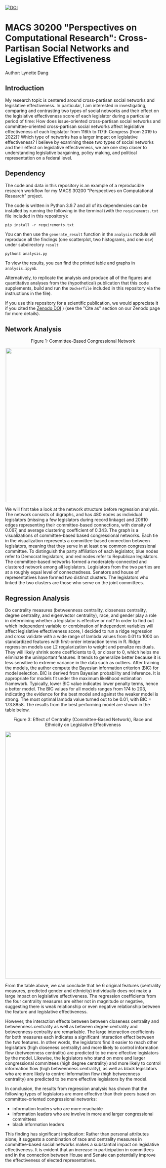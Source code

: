 [![DOI](https://zenodo.org/badge/DOI/10.5281/zenodo.6483770.svg)](https://doi.org/10.5281/zenodo.6483770)

# MACS 30200 "Perspectives on Computational Research": Cross-Partisan Social Networks and Legislative Effectiveness

Author: Lynette Dang

## Introduction

My research topic is centered around cross-partisan social networks and legislative effectiveness. In particular, I am interested in investigating, comparing and contrasting two types of social networks and their effect on the legislative effectiveness score of each legislator during a particular period of time: How does issue-oriented cross-partisan social networks and committee-oriented cross-partisan social networks affect legislative effectiveness of each legislator from 116th to 117th Congress (from 2019 to 2022)? Which type of networks has a larger impact on legislative effectiveness? I believe by examining these two types of social networks and their effect on legislative effectiveness, we are one step closer to understanding legislative bargaining, policy making, and political representation on a federal level.

## Dependency

The code and data in this repository is an example of a reproducible research workflow for my MACS 30200 "Perspectives on Computational Research" project.

The code is written in Python 3.9.7 and all of its dependencies can be installed by running the following in the terminal (with the `requirements.txt` file included in this repository):

```
pip install -r requirements.txt
```

You can then use the `generate_result` function in the `analysis` module will reproduce all the findings (one scatterplot, two histograms, and one csv) under subdirectory `result`

```python
python3 analysis.py
```

To view the results, you can find the printed table and graphs in `analysis.ipynb`.

Alternatively, to replicate the analysis and produce all of the figures and quantitative analyses from the (hypothetical) publication that this code supplements, build and run the `Dockerfile` included in this repository via the instructions in the file).

If you use this repository for a scientific publication, we would appreciate it if you cited the [Zenodo DOI](https://doi.org/10.5281/zenodo.6483770)
) (see the "Cite as" section on our Zenodo page for more details).


## Network Analysis
<p align="center"> Figure 1: Committee-Based Congressional Network </p>
<p align="center"> <img src="https://user-images.githubusercontent.com/91070896/171291227-bbd58e04-561a-48c2-9f06-e0f3867a90d5.png" data-canonical-src="https://user-images.githubusercontent.com/91070896/171291227-bbd58e04-561a-48c2-9f06-e0f3867a90d5.png" width="500" height="500" />  </p>


We will first take a look at the network structure before regression analysis. The network consists of digraphs, and has 480 nodes as individual legislators (missing a few legislators during record linkage) and 20610 edges representing their committee-based connections, with density of 0.067, and average clustering coefficient of 0.343. The graph is a visualizations of committee-based based congressional networks. Each tie in the visualization represents a committee-based connection between legislators, meaning that they serve in at least one common congressional committee. To distinguish the party affiliation of each legislator, blue nodes refer to Democrat legislators, and red nodes refer to Republican legislators. The committee-based networks formed a moderately-connected and clustered network among all legislators. Legislators from the two parties are at a roughly equal level of connectedness. Senators and house of representatives have formed two distinct clusters. The legislators who linked the two clusters are those who serve on the joint
committees.



## Regression Analysis
Do centrality measures (betweenness centrality, closeness centrality, degree centrality, and eigenvector centrality), race, and gender play a role in determining whether a legislator is effective or not? In order to find out which independent variable or combination of independent variables will affect legislative effectiveness score, I decided to run a ridge regression and cross validate with a wide range of lambda values from 0.01 to 1000 on standardized features with first-order interaction terms in R. Ridge regression models use L2 regularization to weight and penalize residuals. They will likely shrink some coefficients to 0, or closer to 0, which helps me eliminate the unimportant features. It tends to generalize better because it is less sensitive to extreme variance in the data such as outliers. After training the models, the author compute the Bayesian information criterion (BIC) for model selection. BIC is derived from Bayesian probability and inference. It is appropriate for models fit under the maximum likelihood estimation framework. Typically, lower BIC value indicates lower penalty terms, hence a better model. The BIC values for all models ranges from 174 to 203, indicating the evidence for the best model and against the weaker model is strong. The most optimal lambda value turned out to be 0.01, with BIC = 173.8858. The results from the best performing model are shown in the table below.
<p align="center"> Figure 3: Effect of Centrality (Committee-Based Network), Race and Ethnicity on Legislative Effectiveness </p>
<p align="center"> <img src="https://user-images.githubusercontent.com/91070896/171312870-c5106c7e-8134-4d42-888a-73142a57bd40.png" data-canonical-src="https://user-images.githubusercontent.com/91070896/171312870-c5106c7e-8134-4d42-888a-73142a57bd40.png" width="600" height="800" />  </p>

From the table above, we can conclude that he 6 original features (centrality measures, predicted gender and ethnicity) individually does not make a large impact on legislative effectiveness. The regression coefficients from the four centrality measures are either not in magnitude or negative, suggesting there is weak relationship or even negative relationship between the feature and legislative effectiveness.

However, the interaction effects between between closeness centrality and betweenness centrality as well as between degree centrality and betweenness centrality are remarkable. The large interaction coefficients for both measures each indicates a significant interaction effect between the two features. In other words, the legislators find it easier to reach other legislators (high closeness centrality) and more likely to control information flow (betweenness centrality) are predicted to be more effective legislators by the model. Likewise, the legislators who stand on more and larger congressional committees (high degree centrality) and more likely to control information flow (high betweenness centrality), as well as black legislators who are more likely to control information flow (high betweenness centrality) are predicted to be more effective legislators by the model. 

In conclusion, the results from regression analysis has shown that the following types of legislators are more effective than their peers based on committee-oriented congressional networks:
* information leaders who are more reachable
* information leaders who are involve in more and larger congressional committees
* black information leaders

This finding has significant implication: Rather than personal attributes alone, it suggests a combination of race and centrality measures in committee-based social networks makes a substantial impact on legislative effectiveness. It is evident that an increase in participation in committees and in the connection between House and Senate can potentially improve the effectiveness of elected representatives.



